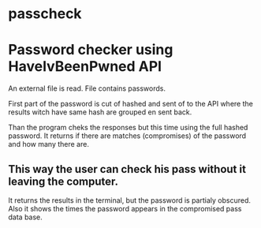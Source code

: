 # passcheck
<h1>Password checker using HaveIvBeenPwned API</h1>

An external file is read. File contains passwords.

First part of the password is cut of hashed and sent of to the API where the results witch have same hash are grouped en sent back.

Than the program cheks the responses but this time using the full hashed password. It returns if there are matches (compromises) of the password and how many there are.

<h2>This way the user can check his pass without it leaving the computer.</h2> It returns the results in the terminal, but the password is partialy obscured. Also it shows the times the password appears in the compromised pass data base.

